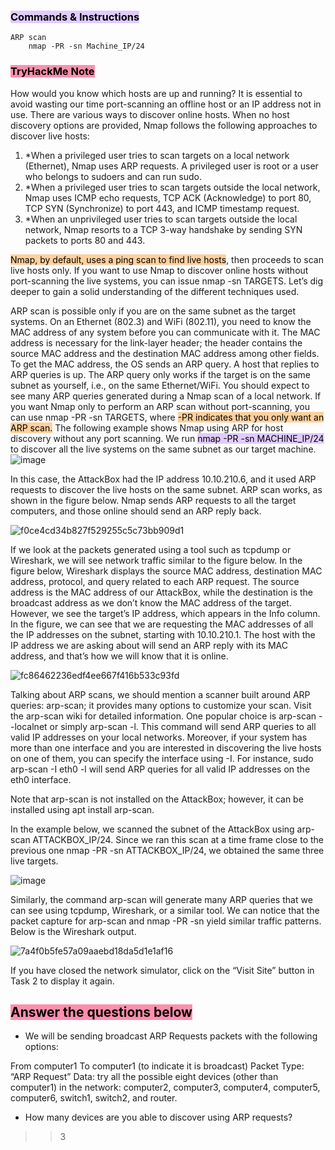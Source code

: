 ### <mark style="background: #D2B3FFA6;">Commands & Instructions</mark>

	ARP scan
		nmap -PR -sn Machine_IP/24

### <mark style="background: #FF5582A6;">TryHackMe Note
</mark>

How would you know which hosts are up and running? It is essential to avoid wasting our time port-scanning an offline host or an IP address not in use. There are various ways to discover online hosts. When no host discovery options are provided, Nmap follows the following approaches to discover live hosts:

1. *When a privileged user tries to scan targets on a local network (Ethernet), Nmap uses ARP requests. A privileged user is root or a user who belongs to sudoers and can run sudo.
2. *When a privileged user tries to scan targets outside the local network, Nmap uses ICMP echo requests, TCP ACK (Acknowledge) to port 80, TCP SYN (Synchronize) to port 443, and ICMP timestamp request.
3. *When an unprivileged user tries to scan targets outside the local network, Nmap resorts to a TCP 3-way handshake by sending SYN packets to ports 80 and 443.

<mark style="background: #FFB86CA6;">Nmap, by default, uses a ping scan to find live hosts</mark>, then proceeds to scan live hosts only. If you want to use Nmap to discover online hosts without port-scanning the live systems, you can issue nmap -sn TARGETS. Let’s dig deeper to gain a solid understanding of the different techniques used.

ARP scan is possible only if you are on the same subnet as the target systems. On an Ethernet (802.3) and WiFi (802.11), you need to know the MAC address of any system before you can communicate with it. The MAC address is necessary for the link-layer header; the header contains the source MAC address and the destination MAC address among other fields. To get the MAC address, the OS sends an ARP query. A host that replies to ARP queries is up. The ARP query only works if the target is on the same subnet as yourself, i.e., on the same Ethernet/WiFi. You should expect to see many ARP queries generated during a Nmap scan of a local network. If you want Nmap only to perform an ARP scan without port-scanning, you can use nmap -PR -sn TARGETS, where <mark style="background: #FFB86CA6;">-PR indicates that you only want an ARP scan.</mark> The following example shows Nmap using ARP for host discovery without any port scanning. We run <mark style="background: #D2B3FFA6;">nmap -PR -sn MACHINE_IP/24</mark> to discover all the live systems on the same subnet as our target machine.
![image](https://github.com/Taukir1515/Nmap/assets/65533124/8349a605-13e1-4e0b-b140-56ee00b79aca)


In this case, the AttackBox had the IP address 10.10.210.6, and it used ARP requests to discover the live hosts on the same subnet. ARP scan works, as shown in the figure below. Nmap sends ARP requests to all the target computers, and those online should send an ARP reply back.

![f0ce4cd34b827f529255c5c73bb909d1](https://github.com/Taukir1515/Nmap/assets/65533124/52d3f712-33fb-4b37-afb1-7baed524c4ab)


If we look at the packets generated using a tool such as tcpdump or Wireshark, we will see network traffic similar to the figure below. In the figure below, Wireshark displays the source MAC address, destination MAC address, protocol, and query related to each ARP request. The source address is the MAC address of our AttackBox, while the destination is the broadcast address as we don’t know the MAC address of the target. However, we see the target’s IP address, which appears in the Info column. In the figure, we can see that we are requesting the MAC addresses of all the IP addresses on the subnet, starting with 10.10.210.1. The host with the IP address we are asking about will send an ARP reply with its MAC address, and that’s how we will know that it is online.

![fc86462236edf4ee667f416b533c93fd](https://github.com/Taukir1515/Nmap/assets/65533124/3a877bab-4dfa-4c83-9b2e-979863bd806a)


Talking about ARP scans, we should mention a scanner built around ARP queries: arp-scan; it provides many options to customize your scan. Visit the arp-scan wiki for detailed information. One popular choice is arp-scan --localnet or simply arp-scan -l. This command will send ARP queries to all valid IP addresses on your local networks. Moreover, if your system has more than one interface and you are interested in discovering the live hosts on one of them, you can specify the interface using -I. For instance, sudo arp-scan -I eth0 -l will send ARP queries for all valid IP addresses on the eth0 interface.

Note that arp-scan is not installed on the AttackBox; however, it can be installed using apt install arp-scan.

In the example below, we scanned the subnet of the AttackBox using arp-scan ATTACKBOX_IP/24. Since we ran this scan at a time frame close to the previous one nmap -PR -sn ATTACKBOX_IP/24, we obtained the same three live targets.

![image](https://github.com/Taukir1515/Nmap/assets/65533124/ed069821-f131-4666-896d-f0ae7f1a4cdf)


Similarly, the command arp-scan will generate many ARP queries that we can see using tcpdump, Wireshark, or a similar tool. We can notice that the packet capture for arp-scan and nmap -PR -sn yield similar traffic patterns. Below is the Wireshark output.

![7a4f0b5fe57a09aaebd18da5d1e1af16](https://github.com/Taukir1515/Nmap/assets/65533124/2e4bdbef-2a76-4a05-8a25-f5f55ac5159c)



If you have closed the network simulator, click on the “Visit Site” button in Task 2 to display it again.

## <mark style="background: #FF5582A6;">Answer the questions below</mark>

- We will be sending broadcast ARP Requests packets with the following options:

From computer1
To computer1 (to indicate it is broadcast)
Packet Type: “ARP Request”
Data: try all the possible eight devices (other than computer1) in the network: computer2, computer3, computer4, computer5, computer6, switch1, switch2, and router.

- How many devices are you able to discover using ARP requests?
>> 3
